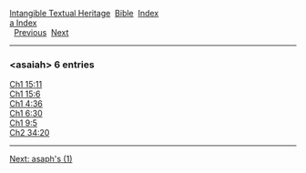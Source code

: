 [Intangible Textual Heritage](../../index)  [Bible](../index) 
[Index](index)   
[a Index](_a_)  
  [Previous](c00754)  [Next](c00756) 

------------------------------------------------------------------------

### &lt;asaiah&gt; 6 entries

[Ch1 15:11](../kjv/ch1015.htm#011)  
[Ch1 15:6](../kjv/ch1015.htm#006)  
[Ch1 4:36](../kjv/ch1004.htm#036)  
[Ch1 6:30](../kjv/ch1006.htm#030)  
[Ch1 9:5](../kjv/ch1009.htm#005)  
[Ch2 34:20](../kjv/ch2034.htm#020)  

------------------------------------------------------------------------

[Next: asaph's (1)](c00756)
